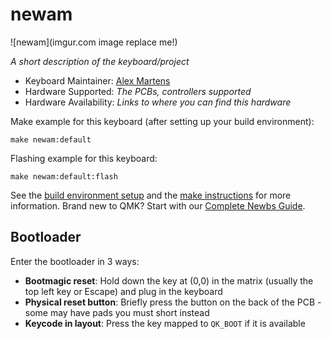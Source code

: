 # newam

![newam](imgur.com image replace me!)

*A short description of the keyboard/project*

* Keyboard Maintainer: [Alex Martens](https://github.com/newAM)
* Hardware Supported: *The PCBs, controllers supported*
* Hardware Availability: *Links to where you can find this hardware*

Make example for this keyboard (after setting up your build environment):

    make newam:default

Flashing example for this keyboard:

    make newam:default:flash

See the [build environment setup](https://docs.qmk.fm/#/getting_started_build_tools) and the [make instructions](https://docs.qmk.fm/#/getting_started_make_guide) for more information. Brand new to QMK? Start with our [Complete Newbs Guide](https://docs.qmk.fm/#/newbs).

## Bootloader

Enter the bootloader in 3 ways:

* **Bootmagic reset**: Hold down the key at (0,0) in the matrix (usually the top left key or Escape) and plug in the keyboard
* **Physical reset button**: Briefly press the button on the back of the PCB - some may have pads you must short instead
* **Keycode in layout**: Press the key mapped to `QK_BOOT` if it is available
